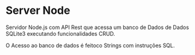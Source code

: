 # Server Node #

>
Servidor Node.js com API Rest que acessa um banco de Dados de
Dados SQLite3 executando funcionalidades CRUD. 
>
> 
O Acesso ao banco de dados é feitoco Strings com instruções SQL. 
>
